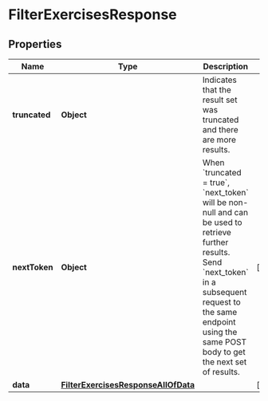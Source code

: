 

# FilterExercisesResponse


## Properties

| Name | Type | Description | Notes |
|------------ | ------------- | ------------- | -------------|
|**truncated** | **Object** | Indicates that the result set was truncated and there are more results. |  |
|**nextToken** | **Object** | When &#x60;truncated &#x3D; true&#x60;, &#x60;next_token&#x60; will be non-null and can be used to retrieve further results. Send &#x60;next_token&#x60; in a subsequent request to the same endpoint using the same POST body to get the next set of results. |  [optional] |
|**data** | [**FilterExercisesResponseAllOfData**](FilterExercisesResponseAllOfData.md) |  |  [optional] |




